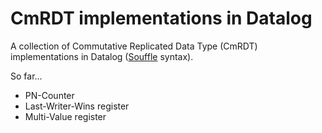 # CmRDT implementations in Datalog

A collection of Commutative Replicated Data Type (CmRDT) implementations in
Datalog ([Souffle](http://souffle-lang.org) syntax).

So far...

 - PN-Counter
 - Last-Writer-Wins register
 - Multi-Value register
